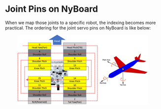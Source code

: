 # Joint Pins on NyBoard

When we map those joints to a specific robot, the indexing becomes more practical. The ordering for the joint servo pins on NyBoard is like below:

<figure><img src="../../.gitbook/assets/image (217).png" alt=""><figcaption></figcaption></figure>
